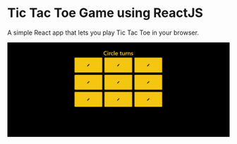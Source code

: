 
# Tic Tac Toe Game using ReactJS

A simple React app that lets you play Tic Tac Toe in your browser.

![](TicTacToeReact.gif)
